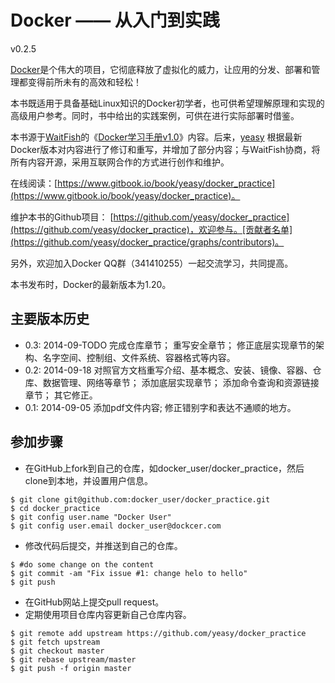 Docker —— 从入门到实践
===============

v0.2.5

[Docker](docker.com)是个伟大的项目，它彻底释放了虚拟化的威力，让应用的分发、部署和管理都变得前所未有的高效和轻松！

本书既适用于具备基础Linux知识的Docker初学者，也可供希望理解原理和实现的高级用户参考。同时，书中给出的实践案例，可供在进行实际部署时借鉴。

本书源于[WaitFish](github.com/qcpm1983)的《[Docker学习手册v1.0](https://github.com/yeasy/docker_practice/raw/master/_local/docker_manual_waitfish.pdf)》内容。后来，[yeasy](github.com/yeasy)
根据最新Docker版本对内容进行了修订和重写，并增加了部分内容；与WaitFish协商，将所有内容开源，采用互联网合作的方式进行创作和维护。

在线阅读：[https://www.gitbook.io/book/yeasy/docker_practice](https://www.gitbook.io/book/yeasy/docker_practice)。

维护本书的Github项目： [https://github.com/yeasy/docker_practice](https://github.com/yeasy/docker_practice)，欢迎参与。[贡献者名单](https://github.com/yeasy/docker_practice/graphs/contributors)。

另外，欢迎加入Docker QQ群（341410255）一起交流学习，共同提高。

本书发布时，Docker的最新版本为1.20。

## 主要版本历史
* 0.3: 2014-09-TODO
        完成仓库章节；
        重写安全章节；
        修正底层实现章节的架构、名字空间、控制组、文件系统、容器格式等内容。
* 0.2: 2014-09-18
        对照官方文档重写介绍、基本概念、安装、镜像、容器、仓库、数据管理、网络等章节；
        添加底层实现章节；
        添加命令查询和资源链接章节；
        其它修正。
* 0.1: 2014-09-05
        添加pdf文件内容;
        修正错别字和表达不通顺的地方。


## 参加步骤
* 在GitHub上fork到自己的仓库，如docker_user/docker_practice，然后clone到本地，并设置用户信息。
```
$ git clone git@github.com:docker_user/docker_practice.git
$ cd docker_practice
$ git config user.name "Docker User"
$ git config user.email docker_user@dockcer.com
```
* 修改代码后提交，并推送到自己的仓库。
```
$ #do some change on the content
$ git commit -am "Fix issue #1: change helo to hello"
$ git push
```
* 在GitHub网站上提交pull request。
* 定期使用项目仓库内容更新自己仓库内容。
```
$ git remote add upstream https://github.com/yeasy/docker_practice
$ git fetch upstream
$ git checkout master
$ git rebase upstream/master
$ git push -f origin master
```



